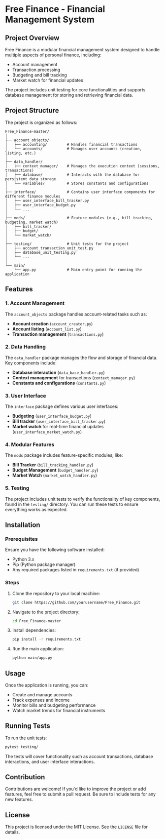 
# Free Finance - Financial Management System

## Project Overview

Free Finance is a modular financial management system designed to handle multiple aspects of personal finance, including:
- Account management
- Transaction processing
- Budgeting and bill tracking
- Market watch for financial updates

The project includes unit testing for core functionalities and supports database management for storing and retrieving financial data.

## Project Structure

The project is organized as follows:

```plaintext
Free_Finance-master/
│
├── account_objects/
│   ├── accounting/         # Handles financial transactions
│   └── accounts/           # Manages user accounts (creation, listing, etc.)
│
├── data_handler/
│   ├── context_manager/    # Manages the execution context (sessions, transactions)
│   ├── database/           # Interacts with the database for persistent data storage
│   └── variables/          # Stores constants and configurations
│
├── interface/              # Contains user interface components for different finance modules
│   ├── user_interface_bill_tracker.py
│   ├── user_interface_budget.py
│   └── ...
│
├── mods/                   # Feature modules (e.g., bill tracking, budgeting, market watch)
│   ├── bill_tracker/
│   ├── budget/
│   └── market_watch/
│
├── testing/                # Unit tests for the project
│   ├── account_transaction_unit_test.py
│   ├── database_unit_testing.py
│   └── ...
│
└── main/
    └── app.py              # Main entry point for running the application
```

## Features

### 1. Account Management
The `account_objects` package handles account-related tasks such as:
- **Account creation** (`account_creator.py`)
- **Account listing** (`Account_list.py`)
- **Transaction management** (`transactions.py`)

### 2. Data Handling
The `data_handler` package manages the flow and storage of financial data. Key components include:
- **Database interaction** (`data_base_handler.py`)
- **Context management** for transactions (`context_manager.py`)
- **Constants and configurations** (`constants.py`)

### 3. User Interface
The `interface` package defines various user interfaces:
- **Budgeting** (`user_interface_budget.py`)
- **Bill tracker** (`user_interface_bill_tracker.py`)
- **Market watch** for real-time financial updates (`user_interface_market_watch.py`)

### 4. Modular Features
The `mods` package includes feature-specific modules, like:
- **Bill Tracker** (`bill_tracking_handler.py`)
- **Budget Management** (`budget_handler.py`)
- **Market Watch** (`market_watch_handler.py`)

### 5. Testing
The project includes unit tests to verify the functionality of key components, found in the `testing/` directory. You can run these tests to ensure everything works as expected.

## Installation

### Prerequisites
Ensure you have the following software installed:
- Python 3.x
- Pip (Python package manager)
- Any required packages listed in `requirements.txt` (if provided)

### Steps

1. Clone the repository to your local machine:
   ```bash
   git clone https://github.com/yourusername/Free_Finance.git
   ```

2. Navigate to the project directory:
   ```bash
   cd Free_Finance-master
   ```

3. Install dependencies:
   ```bash
   pip install -r requirements.txt
   ```

4. Run the main application:
   ```bash
   python main/app.py
   ```

## Usage

Once the application is running, you can:
- Create and manage accounts
- Track expenses and income
- Monitor bills and budgeting performance
- Watch market trends for financial instruments

## Running Tests

To run the unit tests:
```bash
pytest testing/
```

The tests will cover functionality such as account transactions, database interactions, and user interface interactions.

## Contribution

Contributions are welcome! If you'd like to improve the project or add features, feel free to submit a pull request. Be sure to include tests for any new features.

## License

This project is licensed under the MIT License. See the `LICENSE` file for details.
